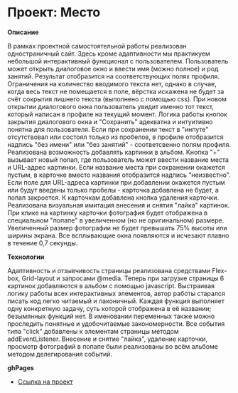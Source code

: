 # Проект: Место

**Описание**

В рамках проектной самостоятельной работы реализован одностраничный сайт. Здесь кроме адаптивности мы практикуем небольшой интерактивный функционал с пользователем. Пользователь может открыть диалоговое окно и ввести имя (можно полное) и род занятий. Результат отобразится на соответствующих полях профиля. Ограничения на количество вводимого текста нет, однако в случае, когда весь текст не помещается в поле, вёрстка искажена не будет за счёт сокрытия лишнего текста (выполнено с помощью css). При новом открытии диалогового окна пользователь увидит именно тот текст, который написан в профиле на текущий момент. Логика работы кнопок закрытия диалогового окна и "Сохранить" адекватна и интуитивно понятна для пользователя. Если при сохранении текст в "инпуте" отсутствовал или состоял только из пробелов, в профиле отобразится надпись "без имени" или "без занятий" - соответсвенно полям профиля.
Реализована возможность добавлять картинки в альбом. Кнопка "+" вызывает новый попап, где пользователь может ввести название места и URL-адрес картинки. Если название места при сохранении окажется пустым, в карточке вместо названия отобразится надпись "неизвестно". Если поле для URL-адреса картинки при добавлении окажется пустым или будут введены только пробелы - карточка добавлена не будет, а попап закроется.
К карточкам добавлена кнопка удаления карточки.
Реализована визуальная имитация внесения и снятия "лайка" картинок.
При клике на картинку карточки фотография будет отображена в специальном "попапе" в увеличенном (но не оригинальном) размере. Увеличенный размер фотографии не будет превышать 75% высоты или ширины экрана.
Все всплывающие окна появляются и исчезают плавно в течение 0,7 секунды.

**Технологии**

Адаптивность и отзывчивость страницы реализована средствами Flex-box, Grid-layout и запросами @media.
Теперь при загрузке страницы 6 картинок добавляются в альбом с помощью javascript.
Выстраивая логику работы всех интерактивных элементов, автор работы старался писать код легко читаемый и лаконичный. Каждая функция выполняет одну конкретную задачу, суть которой отображена в её названии; безымянных функций нет. В именовании переменных также можно проследить понятные и удобочитаемые закономерности.
Все события типа "click" добавлены к элементам страницы методом addEventListener. Внесение и снятие "лайка", удаление карточки, просмотр фотографий в попапе были реализованы во всём альбоме методом делегирования событий.

**ghPages**

- [Ссылка на проект](https://ivan1vasilyev.github.io/mesto/index.html)
